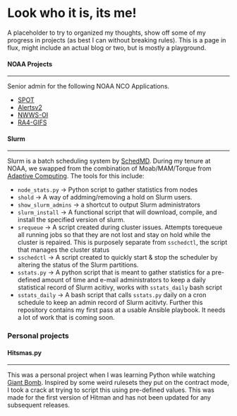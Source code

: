 # Look who it is, its me!

A placeholder to try to organized my thoughts, show off some of my progress in projects (as best I can without breaking rules). This is a page in flux, might include an actual blog or two, but is mostly a playground.


#### NOAA Projects
---
Senior admin for the following NOAA NCO Applications.
- [SPOT](https://spot.weather.gov)
- [Alertsv2](https://alerts.weather.gov)
- [NWWS-OI](https://www.weather.gov/nwws/)
- [RA4-GIFS](https://ra4-gifs.weather.gov)

#### Slurm
---
Slurm is a batch scheduling system by [SchedMD](https://www.schedmd.com/slurm/).  During my tenure at NOAA, we swapped from the combination of Moab/MAM/Torque from [Adaptive Computing](https://adaptivecomputing.com/moab-hpc-suite/).  The tools for this include:
- `node_stats.py` -> Python script to gather statistics from nodes
- `shold` -> A way of addming/removing a hold on Slurm users.
- `show_slurm_admins` -> a shortcut to output Slurm administrators
- `slurm_install` -> A functional script that will download, compile, and install the specified version of slurm.
- `srequeue` -> A script created during cluster issues.  Attempts torequeue all running jobs so that they are not lost and stay on hold while the cluster is repaired.  This is purposely separate from `sschedctl`, the script that manages the cluster status
- `sschedctl` -> A script created to quickly start & stop the scheduler by altering the status of the Slurm partitions.
- `sstats.py` -> A python script that is meant to gather statistics for a pre-defined amount of time and e-mail administrators to keep a daily statistical record of Slurm acitivy, works with `sstats_daily` bash script
- `sstats_daily` -> A bash script that calls `sstats.py` daily on a cron schedule to keep an admin record of Slurm acitivty.
Further this repository contains my first pass at a usable Ansible playbook.  It needs a lot of work that is coming soon.

### Personal projects
#### Hitsmas.py
---
This was a personal project when I was learning Python while watching [Giant Bomb](giantbomb.com).  Inspired by some weird rulesets they put on the contract mode, I took a crack at trying to script this using pre-defined values.  This was made for the first version of Hitman and has not been updated for any subsequent releases.
